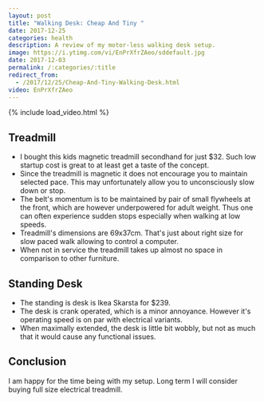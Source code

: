 ```yaml
---
layout: post
title: "Walking Desk: Cheap And Tiny "
date: 2017-12-25
categories: health
description: A review of my motor-less walking desk setup.
image: https://i.ytimg.com/vi/EnPrXfrZAeo/sddefault.jpg
date: 2017-12-03
permalink: /:categories/:title
redirect_from:
  - /2017/12/25/Cheap-And-Tiny-Walking-Desk.html 
video: EnPrXfrZAeo
---
```


{% include load_video.html %}

## Treadmill
- I bought this kids magnetic treadmill secondhand for just $32. Such low startup cost is great to at least get a taste of the concept.
- Since the treadmill is magnetic it does not encourage you to maintain selected pace. This may unfortunately allow you to unconsciously slow down or stop.
- The belt's momentum is to be maintained by pair of small flywheels at the front, which are however underpowered for adult weight. Thus one can often experience sudden stops especially when walking at low speeds.
- Treadmill's dimensions are 69x37cm. That's just about right size for slow paced walk allowing to control a computer.
- When not in service the treadmill takes up almost no space in comparison to other furniture.

## Standing Desk
- The standing is desk is Ikea Skarsta for $239.
- The desk is crank operated, which is a minor annoyance. However it's operating speed is on par with electrical variants.
- When maximally extended, the desk is little bit wobbly, but not as much that it would cause any functional issues.

## Conclusion
I am happy for the time being with my setup. Long term I will consider buying full size electrical treadmill.
